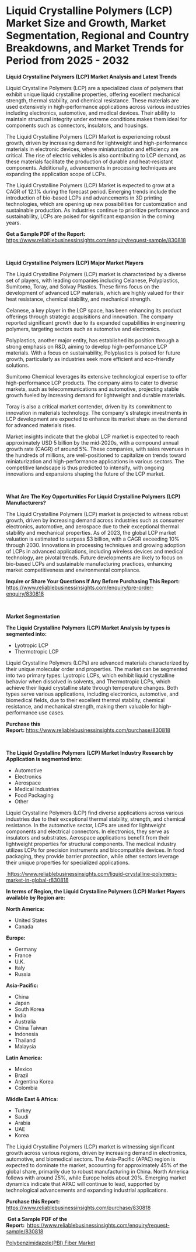 <p><h1>Liquid Crystalline Polymers (LCP) Market Size and Growth, Market Segmentation, Regional and Country Breakdowns, and Market Trends for Period from 2025 -  2032</h1></p><p><strong>Liquid Crystalline Polymers (LCP) Market Analysis and Latest Trends</strong></p>
<p><p>Liquid Crystalline Polymers (LCP) are a specialized class of polymers that exhibit unique liquid crystalline properties, offering excellent mechanical strength, thermal stability, and chemical resistance. These materials are used extensively in high-performance applications across various industries including electronics, automotive, and medical devices. Their ability to maintain structural integrity under extreme conditions makes them ideal for components such as connectors, insulators, and housings.</p><p>The Liquid Crystalline Polymers (LCP) Market is experiencing robust growth, driven by increasing demand for lightweight and high-performance materials in electronic devices, where miniaturization and efficiency are critical. The rise of electric vehicles is also contributing to LCP demand, as these materials facilitate the production of durable and heat-resistant components. Additionally, advancements in processing techniques are expanding the application scope of LCPs.</p><p>The Liquid Crystalline Polymers (LCP) Market is expected to grow at a CAGR of 12.1% during the forecast period. Emerging trends include the introduction of bio-based LCPs and advancements in 3D printing technologies, which are opening up new possibilities for customization and sustainable production. As industries continue to prioritize performance and sustainability, LCPs are poised for significant expansion in the coming years.</p></p>
<p><strong>Get a Sample PDF of the Report:&nbsp;</strong> <a href="https://www.reliablebusinessinsights.com/enquiry/request-sample/830818?utm_campaign=2199&utm_medium=2&utm_source=Github&utm_content=ia&utm_term=02022025&utm_id=liquid-crystalline-polymers-lcp">https://www.reliablebusinessinsights.com/enquiry/request-sample/830818</a></p>
<p>&nbsp;</p>
<p><strong>Liquid Crystalline Polymers (LCP) Major Market Players</strong></p>
<p><p>The Liquid Crystalline Polymers (LCP) market is characterized by a diverse set of players, with leading companies including Celanese, Polyplastics, Sumitomo, Toray, and Solvay Plastics. These firms focus on the development of advanced LCP materials, which are highly valued for their heat resistance, chemical stability, and mechanical strength.</p><p>Celanese, a key player in the LCP space, has been enhancing its product offerings through strategic acquisitions and innovation. The company reported significant growth due to its expanded capabilities in engineering polymers, targeting sectors such as automotive and electronics.</p><p>Polyplastics, another major entity, has established its position through a strong emphasis on R&D, aiming to develop high-performance LCP materials. With a focus on sustainability, Polyplastics is poised for future growth, particularly as industries seek more efficient and eco-friendly solutions.</p><p>Sumitomo Chemical leverages its extensive technological expertise to offer high-performance LCP products. The company aims to cater to diverse markets, such as telecommunications and automotive, projecting stable growth fueled by increasing demand for lightweight and durable materials.</p><p>Toray is also a critical market contender, driven by its commitment to innovation in materials technology. The company's strategic investments in LCP development are expected to enhance its market share as the demand for advanced materials rises.</p><p>Market insights indicate that the global LCP market is expected to reach approximately USD 5 billion by the mid-2020s, with a compound annual growth rate (CAGR) of around 5%. These companies, with sales revenues in the hundreds of millions, are well-positioned to capitalize on trends toward miniaturization and high-performance applications in various sectors. The competitive landscape is thus predicted to intensify, with ongoing innovations and expansions shaping the future of the LCP market.</p></p>
<p>&nbsp;</p>
<p><strong>What Are The Key Opportunities For Liquid Crystalline Polymers (LCP) Manufacturers?</strong></p>
<p><p>The Liquid Crystalline Polymers (LCP) market is projected to witness robust growth, driven by increasing demand across industries such as consumer electronics, automotive, and aerospace due to their exceptional thermal stability and mechanical properties. As of 2023, the global LCP market valuation is estimated to surpass $3 billion, with a CAGR exceeding 10% through 2030. Innovations in processing techniques and growing adoption of LCPs in advanced applications, including wireless devices and medical technology, are pivotal trends. Future developments are likely to focus on bio-based LCPs and sustainable manufacturing practices, enhancing market competitiveness and environmental compliance.</p></p>
<p><strong>Inquire or Share Your Questions If Any Before Purchasing This Report:</strong> <a href="https://www.reliablebusinessinsights.com/enquiry/pre-order-enquiry/830818?utm_campaign=2199&utm_medium=2&utm_source=Github&utm_content=ia&utm_term=02022025&utm_id=liquid-crystalline-polymers-lcp">https://www.reliablebusinessinsights.com/enquiry/pre-order-enquiry/830818</a></p>
<p>&nbsp;</p>
<p><strong>Market Segmentation</strong></p>
<p><strong>The Liquid Crystalline Polymers (LCP) Market Analysis by types is segmented into:</strong></p>
<p><ul><li>Lyotropic LCP</li><li>Thermotropic LCP</li></ul></p>
<p><p>Liquid Crystalline Polymers (LCPs) are advanced materials characterized by their unique molecular order and properties. The market can be segmented into two primary types: Lyotropic LCPs, which exhibit liquid crystalline behavior when dissolved in solvents, and Thermotropic LCPs, which achieve their liquid crystalline state through temperature changes. Both types serve various applications, including electronics, automotive, and biomedical fields, due to their excellent thermal stability, chemical resistance, and mechanical strength, making them valuable for high-performance use cases.</p></p>
<p><strong>Purchase this Report:&nbsp;</strong><a href="https://www.reliablebusinessinsights.com/purchase/830818?utm_campaign=2199&utm_medium=2&utm_source=Github&utm_content=ia&utm_term=02022025&utm_id=liquid-crystalline-polymers-lcp">https://www.reliablebusinessinsights.com/purchase/830818</a></p>
<p>&nbsp;</p>
<p><strong>The Liquid Crystalline Polymers (LCP) Market Industry Research by Application is segmented into:</strong></p>
<p><ul><li>Automotive</li><li>Electronics</li><li>Aerospace</li><li>Medical Industries</li><li>Food Packaging</li><li>Other</li></ul></p>
<p><p>Liquid Crystalline Polymers (LCP) find diverse applications across various industries due to their exceptional thermal stability, strength, and chemical resistance. In the automotive sector, LCPs are used for lightweight components and electrical connectors. In electronics, they serve as insulators and substrates. Aerospace applications benefit from their lightweight properties for structural components. The medical industry utilizes LCPs for precision instruments and biocompatible devices. In food packaging, they provide barrier protection, while other sectors leverage their unique properties for specialized applications.</p></p>
<p><a href="https://www.reliablebusinessinsights.com/liquid-crystalline-polymers-market-in-global-r830818?utm_campaign=2199&utm_medium=2&utm_source=Github&utm_content=ia&utm_term=02022025&utm_id=liquid-crystalline-polymers-lcp">&nbsp;https://www.reliablebusinessinsights.com/liquid-crystalline-polymers-market-in-global-r830818</a></p>
<p><strong>In terms of Region, the Liquid Crystalline Polymers (LCP) Market Players available by Region are:</strong></p>
<p>
    <p> <strong> North America: </strong>
        <ul>
            <li>United States</li>
            <li>Canada</li>
        </ul>
        </p> 
    <p> <strong> Europe: </strong>
        <ul>
            <li>Germany</li>
            <li>France</li>
            <li>U.K.</li>
            <li>Italy</li>
            <li>Russia</li>
        </ul>
        </p> 
    <p> <strong> Asia-Pacific: </strong>
        <ul>
            <li>China</li>
            <li>Japan</li>
            <li>South Korea</li>
            <li>India</li>
            <li>Australia</li>
            <li>China Taiwan</li>
            <li>Indonesia</li>
            <li>Thailand</li>
            <li>Malaysia</li>
        </ul>
        </p> 
    <p> <strong> Latin America: </strong>
        <ul>
            <li>Mexico</li>
            <li>Brazil</li>
            <li>Argentina Korea</li>
            <li>Colombia</li>
        </ul>
        </p> 
    <p> <strong> Middle East & Africa: </strong>
        <ul>
            <li>Turkey</li>
            <li>Saudi</li>
            <li>Arabia</li>
            <li>UAE</li>
            <li>Korea</li>
        </ul>
    </p>
    </p>
<p><p>The Liquid Crystalline Polymers (LCP) market is witnessing significant growth across various regions, driven by increasing demand in electronics, automotive, and biomedical sectors. The Asia-Pacific (APAC) region is expected to dominate the market, accounting for approximately 45% of the global share, primarily due to robust manufacturing in China. North America follows with around 25%, while Europe holds about 20%. Emerging market dynamics indicate that APAC will continue to lead, supported by technological advancements and expanding industrial applications.</p></p>
<p><strong>Purchase this Report: </strong><a href="https://www.reliablebusinessinsights.com/purchase/830818?utm_campaign=2199&utm_medium=2&utm_source=Github&utm_content=ia&utm_term=02022025&utm_id=liquid-crystalline-polymers-lcp">https://www.reliablebusinessinsights.com/purchase/830818</a></p>
<p>&nbsp;<strong>Get a Sample PDF of the Report:&nbsp;&nbsp;</strong><a href="https://www.reliablebusinessinsights.com/enquiry/request-sample/830818?utm_campaign=2199&utm_medium=2&utm_source=Github&utm_content=ia&utm_term=02022025&utm_id=liquid-crystalline-polymers-lcp">https://www.reliablebusinessinsights.com/enquiry/request-sample/830818</a></p>
<p><strong></strong></p>
<p><p><a href="https://github.com/rileymgdorcas/Market-Research-Report-List-1/blob/main/polybenzimidazolepbi-fiber-market.md?utm_campaign=2199&utm_medium=2&utm_source=Github&utm_content=ia&utm_term=02022025&utm_id=liquid-crystalline-polymers-lcp">Polybenzimidazole(PBI) Fiber Market</a></p></p>